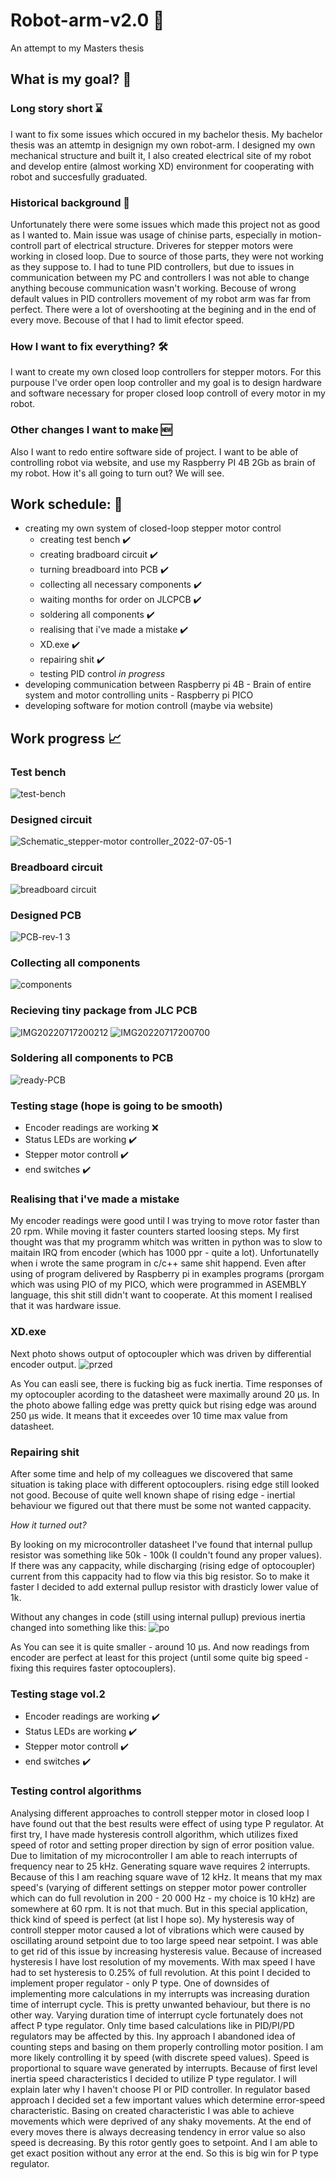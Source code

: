 # Robot-arm-v2.0 🦾
An attempt to my Masters thesis

## What is my goal? 🎯

### Long story short ⌛️
I want to fix some issues which occured in my bachelor thesis. My bachelor thesis was an attemtp in designign my own robot-arm. I designed my own mechanical structure and built it, I also created electrical site of my robot and develop entire (almost working XD) environment for cooperating with robot and succesfully graduated. 

### Historical background 📜
Unfortunately there were some issues which made this project not as good as I wanted to. Main issue was usage of chinise parts, especially in motion-controll part of electrical structure. Driveres for stepper motors were working in closed loop. Due to source of those parts, they were not working as they suppose to. I had to tune PID controllers, but due to issues in communication between my PC and controllers I was not able to change anything becouse communication wasn't working. Becouse of wrong default values in PID controllers movement of my robot arm was far from perfect. There were a lot of overshooting at the begining and in the end of every move. Becouse of that I had to limit efector speed.

### How I want to fix everything? 🛠️
I want to create my own closed loop controllers for stepper motors. For this purpouse I've order open loop controller and my goal is to design hardware and software necessary for proper closed loop controll of every motor in my robot.

### Other changes I want to make 🆕
Also I want to redo entire software side of project. I want to be able of controlling robot via website, and use my Raspberry PI 4B 2Gb as brain of my robot. How it's all going to turn out? We will see.


## Work schedule: 📅
* creating my own system of closed-loop stepper motor control
  - creating test bench ✔️
  - creating bradboard circuit ✔️
  - turning breadboard into PCB ✔️
  - collecting all necessary components ✔️
  - waiting months for order on JLCPCB ✔️
  - soldering all components ✔️
  - realising that i've made a mistake ✔️
  - XD.exe ✔️
  - repairing shit ✔️
  - testing PID control <em>in progress</em>
* developing communication between Raspberry pi 4B - Brain of entire system and motor controlling units - Raspberry pi PICO
* developing software for motion controll (maybe via website)


## Work progress 📈

### Test bench
![test-bench](https://user-images.githubusercontent.com/96399051/177652449-25893234-0528-44b8-856f-3d2c438a6627.png)

### Designed circuit
![Schematic_stepper-motor controller_2022-07-05-1](https://user-images.githubusercontent.com/96399051/177652500-a6ee2a78-83a3-4abc-b8a6-fbfa1ffb963f.png)

### Breadboard circuit
![breadboard circuit](https://user-images.githubusercontent.com/96399051/177652489-3f0df4c5-2719-41ff-b1b8-697fa5be17bf.jpg)

### Designed PCB
![PCB-rev-1 3](https://user-images.githubusercontent.com/96399051/177648128-81e2d887-7d0c-41ad-a370-b2cb5ed316cc.png)

### Collecting all components
![components](https://user-images.githubusercontent.com/96399051/178782339-38a9e303-52ff-405e-9f5b-0f3172e58be2.png)

### Recieving tiny package from JLC PCB
![IMG20220717200212](https://user-images.githubusercontent.com/96399051/179423982-54247350-67dc-4910-ad82-a00b74e1ac0e.jpg)
![IMG20220717200700](https://user-images.githubusercontent.com/96399051/179423987-50d1d0ac-7d39-4e72-b129-96932e67ab95.jpg)

### Soldering all components to PCB
![ready-PCB](https://user-images.githubusercontent.com/96399051/179424211-2a6c7309-6533-4897-8044-15ed67c86128.png)

### Testing stage (hope is going to be smooth)
 - Encoder readings are working ❌
 - Status LEDs are working ✔️
 - Stepper motor controll ✔️
 - end switches ✔️

### Realising that i've made a mistake
My encoder readings were good until I was trying to move rotor faster than 20 rpm. While moving it faster counters started loosing steps.
My first thought was that my programm whitch was written in python was to slow to maitain IRQ from encoder (which has 1000 ppr - quite a lot). 
Unfortunatelly when i wrote the same program in c/c++ same shit happend. Even after using of program delivered by Raspberry pi in examples programs (prorgam which was using PIO of my PICO, which were programmed in ASEMBLY language, this shit still didn't want to cooperate. At this moment I realised that it was hardware issue.

### XD.exe
Next photo shows output of optocoupler which was driven by differential encoder output.
![przed](https://user-images.githubusercontent.com/96399051/181518017-7adf4cc8-371d-4013-b149-62f21c12ca23.jpg)

As You can easli see, there is fucking big as fuck inertia. Time responses of my optocoupler acording to the datasheet were maximally around 20 μs. In the photo abowe falling edge was pretty quick but rising edge was around 250 μs wide. It means that it exceedes over 10 time max value from datasheet.

### Repairing shit
After some time and help of my colleagues we discovered that same situation is taking place with different optocouplers. rising edge still looked not good. Becouse of quite well known shape of rising edge - inertial behaviour we figured out that there must be some not wanted cappacity.

<em>How it turned out?</em>

By looking on my microcontroller datasheet I've found that internal pullup resistor was something like 50k - 100k (I couldn't found any proper values). If there was any cappacity, while discharging (rising edge of optocoupler) current from this cappacity had to flow via this big resistor. So to make it faster I decided to add external pullup resistor with drasticly lower value of 1k. 

Without any changes in code (still using internal pullup) previous inertia changed into something like this:
![po](https://user-images.githubusercontent.com/96399051/181521899-1e8561e3-d804-4944-85c5-8afe1a2b95c3.jpg)

As You can see it is quite smaller - around 10 μs. And now readings from encoder are perfect at least for this project (until some quite big speed - fixing this requires faster optocouplers).

### Testing stage vol.2
 - Encoder readings are working ✔️
 - Status LEDs are working ✔️
 - Stepper motor controll ✔️
 - end switches ✔️

### Testing control algorithms
Analysing different approaches to controll stepper motor in closed loop I have found out that the best results were effect of using type P regulator.
At first try, I have made hysteresis controll algorithm, which utilizes fixed speed of rotor and setting proper direction by sign of error position value. Due to limitation of my microcontroller I am able to reach interrupts of frequency near to 25 kHz. Generating square wave requires 2 interrupts. Because of this I am reaching square wave of 12 kHz. It means that my max speed's (varying of different settings on stepper motor power controller which can do full revolution in 200 - 20 000 Hz  - my choice is 10 kHz) are somewhere at 60 rpm. It is not that much. But in this special application, thick kind of speed is perfect (at list I hope so). My hysteresis way of controll stepper motor caused a lot of vibrations which were caused by oscillating around setpoint due to too large speed near setpoint. I was able to get rid of this issue by increasing hysteresis value. Because of increased hysteresis I have lost resolution of my movements. With max speed I have had to set hysteresis to 0.25% of full revolution. At this point I decided to implement proper regulator - only P type. One of downsides of implementing more calculations in my interrupts was increasing duration time of interrupt cycle.
This is pretty unwanted behaviour, but there is no other way. Varying duration time of interrupt cycle fortunately does not affect P type regulator. Only time based calculations like in PID/PI/PD regulators may be affected by this. Iny approach I abandoned idea of counting steps and basing on them properly controlling motor position. I am more likely controlling it by speed (with discrete speed values). Speed is proportional to square wave generated by interrupts. Because of first level inertia speed characteristics I decided to utilize P type regulator. I will explain later why I haven't choose PI or PID controller. In regulator based approach I decided set a few important values which determine error-speed characteristic. Basing on created characteristic I was able to achieve movements which were deprived of any shaky movements. At the end of every moves there is always decreasing tendency in error value so also speed is decreasing. By this rotor gently goes to setpoint. And I am able to get exact position without any error at the end. So this is big win for P type regulator.

